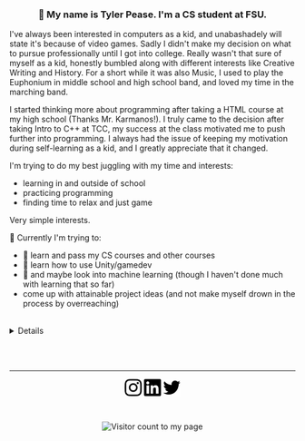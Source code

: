 <!-- Note to self, I might have to play around with this further to see what I can end up doing with it. Maybe make a really sick profile/readme.md? -->
<!--
**SirTarragon/SirTarragon** is a ✨ _special_ ✨ repository because its `README.md` (this file) appears on your GitHub profile.

Here are some ideas to get you started:

- 🔭 I’m currently working on ...
- 🌱 I’m currently learning ...
- 👯 I’m looking to collaborate on ...
- 🤔 I’m looking for help with ...
- 💬 Ask me about ...
- 📫 How to reach me: ...
- 😄 Pronouns: ...
- ⚡ Fun fact: ...
-->
### <p align="center"><b>👋 My name is Tyler Pease. I'm a CS student at FSU.</b></p>

<p align="left" name="body">
I've always been interested in computers as a kid, and unabashadely will state it's because of video games. Sadly I didn't make my decision on what to pursue professionally until I got into college. Really wasn't that sure of myself as a kid, honestly bumbled along with different interests like Creative Writing and History. For a short while it was also Music, I used to play the Euphonium in middle school and high school band, and loved my time in the marching band.

I started thinking more about programming after taking a HTML course at my high school (Thanks Mr. Karmanos!). I truly came to the decision after taking Intro to C++ at TCC, my success at the class motivated me to push further into programming. I always had the issue of keeping my motivation during self-learning as a kid, and I greatly appreciate that it changed.

I'm trying to do my best juggling with my time and interests:

  - learning in and outside of school
  - practicing programming
  - finding time to relax and just game

Very simple interests.

🔭 Currently I'm trying to:

  - 🌱 learn and pass my CS courses and other courses
  - 🌱 learn how to use Unity/gamedev
  - 🌱 and maybe look into machine learning (though I haven't done much with learning that so far)
  - come up with attainable project ideas (and not make myself drown in the process by overreaching)
</p>
<br>
<details = "GitHub Stats">
<p>These are my current GitHub stats, they are not all correct as I do have a number of private repositories.</p>
<br>
<p>&nbsp;<img align="left" src="https://github-readme-stats.vercel.app/api?username=sirtarragon&show_icons=true" alt="sirtarragon" /></p>

<p>&nbsp;<img align="left" src="https://github-readme-stats.vercel.app/api/top-langs/?username=sirtarragon&layout=compact&hide=html" alt="sirtarragon" /></p>
<!-- Need this spaced out alot when details is pulled -->
<br><br><br><br><br><br><br><br><br>
</details>

<br><br>

<hr>

<p align="center">
<a href="https://instagram.com/sirtarragon" target="blank"><img align="center" src="./Images/SocialMedia/instagram.svg" alt="My Instagram" height="30" width="30" /></a>
<a href="https://www.linkedin.com/in/tylerpease1/" target="blank"><img align="center" src="./Images/SocialMedia/linkedin.svg" alt="My LinkedIn" height="30" width="30" /></a>
<a href="https://twitter.com/SirTarragon" target="blank"><img align="center" src="./Images/SocialMedia/twitter.svg" alt="My Twitter" height="30" width="30" /></a>
</p>
<br>
<p align="center"> 
  <img src="https://komarev.com/ghpvc/?username=sirtarragon" alt="Visitor count to my page"/> 
</p>
